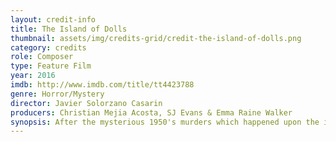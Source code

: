 ```yaml
---
layout: credit-info
title: The Island of Dolls
thumbnail: assets/img/credits-grid/credit-the-island-of-dolls.png
category: credits
role: Composer
type: Feature Film
year: 2016
imdb: http://www.imdb.com/title/tt4423788
genre: Horror/Mystery
director: Javier Solorzano Casarin
producers: Christian Mejia Acosta, SJ Evans & Emma Raine Walker
synopsis: After the mysterious 1950's murders which happened upon the infamous 'Island of the Dolls', a modern-day British journalist, Emily has been assigned to research and uncover the truth of the unspoken event.
---
```




